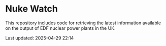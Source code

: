 # Nuke Watch

This repository includes code for retrieving the latest information available on the output of EDF nuclear power plants in the UK.

Last updated: 2025-04-29 22:14